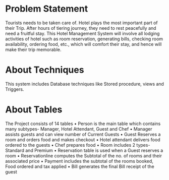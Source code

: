 
# Problem Statement  
Tourists needs to be taken care of. Hotel plays the most important part of their Trip. After hours of tiering journey, they need to rest peacefully and need a fruitful stay. This Hotel Management System will involve all lodging activities of hotel such as room reservation, generating bills, checking room availability, ordering food, etc., which will comfort their stay, and hence will make their trip memorable. 
# About Techniques
This system includes Database techniques like Stored procedure, views and Triggers.  
# About Tables
The Project consists of 14 tables  • Person is the main table which contains many subtypes- Manager, Hotel Attendant, Guest and Chef • Manager assists guests and can view number of Current Guests  • Guest Reserves a room and orders food and makes checkout • Hotel attendant delivers food ordered to the guests • Chef prepares food • Room includes 2 types- Standard and Premium • Reservation table is used when a Guest reserves a room  • Reservationline computes the Subtotal of the no. of rooms and their associated price • Payment includes the subtotal of the rooms booked, Food ordered and tax applied • Bill generates the final Bill receipt of the guest
